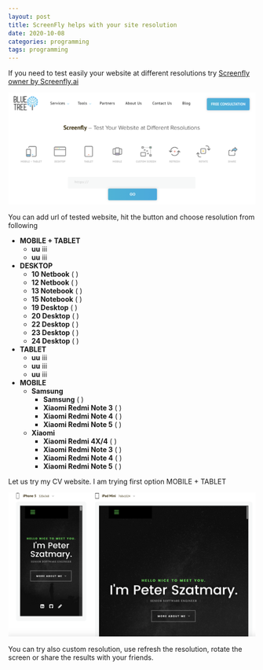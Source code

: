 ```yaml
---
layout: post
title: ScreenFly helps with your site resolution
date: 2020-10-08
categories: programming
tags: programming
---
```


If you need to test easily your website at different resolutions try [Screenfly owner by Screenfly.ai](https://bluetree.ai/screenfly/)

![ScreenFly](/assets/imgs/screenfly.png)

You can add url of tested website, hit the button and choose resolution from following

- **MOBILE + TABLET** 
   - **uu** iii
   - **uu** iii
- **DESKTOP** 
   - **10 Netbook** ( )
   - **12 Netbook** ( )
   - **13 Notebook** ( )
   - **15 Notebook** ( )
   - **19 Desktop** ( )
   - **20 Desktop** ( )
   - **22 Desktop** ( )
   - **23 Desktop** ( )
   - **24 Desktop** ( )
- **TABLET** 
   - **uu** iii
   - **uu** iii
   - **uu** iii
- **MOBILE**
   - **Samsung**
      - **Samsung** (  )
      - **Xiaomi Redmi Note 3** (  )
      - **Xiaomi Redmi Note 4** (  ) 
      - **Xiaomi Redmi Note 5** (  )
   - **Xiaomi**
      - **Xiaomi Redmi 4X/4** (  )
      - **Xiaomi Redmi Note 3** (  )
      - **Xiaomi Redmi Note 4** (  ) 
      - **Xiaomi Redmi Note 5** (  )
   
Let us try my CV website. I am trying first option MOBILE + TABLET

[![CV site tried by ScreenFly](/assets/imgs/cv-tried.png)](https://bluetree.ai/screenfly/?u=https%3A//peterszatmary.com&a=19&b=10)

You can try also custom resolution, use refresh the resolution, rotate the screen or share the results with your friends.

